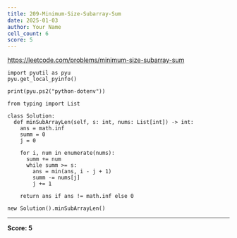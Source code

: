```yaml
---
title: 209-Minimum-Size-Subarray-Sum
date: 2025-01-03
author: Your Name
cell_count: 6
score: 5
---
```


https://leetcode.com/problems/minimum-size-subarray-sum


```
import pyutil as pyu
pyu.get_local_pyinfo()
```


```
print(pyu.ps2("python-dotenv"))
```


```
from typing import List
```


```
class Solution:
  def minSubArrayLen(self, s: int, nums: List[int]) -> int:
    ans = math.inf
    summ = 0
    j = 0

    for i, num in enumerate(nums):
      summ += num
      while summ >= s:
        ans = min(ans, i - j + 1)
        summ -= nums[j]
        j += 1

    return ans if ans != math.inf else 0
```


```
new Solution().minSubArrayLen()
```


---
**Score: 5**